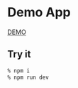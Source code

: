 # Demo App

[DEMO](https://annapurna-demo.vercel.app/)

## Try it

```bash
% npm i
% npm run dev
```
